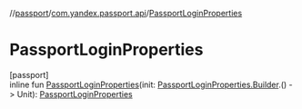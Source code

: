 //[passport](../../index.md)/[com.yandex.passport.api](index.md)/[PassportLoginProperties](-passport-login-properties.md)

# PassportLoginProperties

[passport]\
inline fun [PassportLoginProperties](-passport-login-properties.md)(init: [PassportLoginProperties.Builder](-passport-login-properties/-builder/index.md).() -&gt; Unit): [PassportLoginProperties](-passport-login-properties/index.md)
